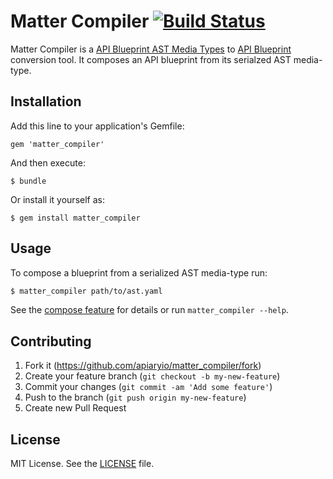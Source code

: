 # Matter Compiler [![Build Status](https://travis-ci.org/apiaryio/matter_compiler.png?branch=master)](https://travis-ci.org/apiaryio/matter_compiler)
Matter Compiler is a [API Blueprint AST Media Types](https://github.com/apiaryio/snowcrash/wiki/API-Blueprint-AST-Media-Types) to [API Blueprint](https://apiblueprint.org) conversion tool. It composes an API blueprint from its serialzed AST media-type.

## Installation
Add this line to your application's Gemfile:

    gem 'matter_compiler'

And then execute:

    $ bundle

Or install it yourself as:

    $ gem install matter_compiler

## Usage
To compose a blueprint from a serialized AST media-type run:

```sh
$ matter_compiler path/to/ast.yaml
```

See the [compose feature](features/compose.feature) for details or run `matter_compiler --help`.

## Contributing
1. Fork it (https://github.com/apiaryio/matter_compiler/fork)
2. Create your feature branch (`git checkout -b my-new-feature`)
3. Commit your changes (`git commit -am 'Add some feature'`)
4. Push to the branch (`git push origin my-new-feature`)
5. Create new Pull Request

## License
MIT License. See the [LICENSE](LICENSE) file.
